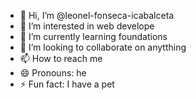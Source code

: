 - 👋 Hi, I’m @leonel-fonseca-icabalceta
- 👀 I’m interested in web develope
- 🌱 I’m currently learning foundations
- 💞️ I’m looking to collaborate on anytthing
- 📫 How to reach me 
- 😄 Pronouns: he
- ⚡ Fun fact: I have a pet

<!---
leonel-fonseca-icabalceta/leonel-fonseca-icabalceta is a ✨ special ✨ repository because its `README.md` (this file) appears on your GitHub profile.
You can click the Preview link to take a look at your changes.
--->

